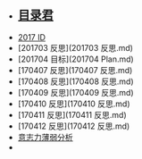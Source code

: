 
- ## [目录君](README.md)
- [2017 ID](201700.md)
- [201703 反思](201703 反思.md)
- [201704 目标](201704 Plan.md)
- [170407 反思](170407 反思.md)
- [170408 反思](170408 反思.md)
- [170409 反思](170409 反思.md)
- [170410 反思](170410 反思.md)
- [170411 反思](170411 反思.md)
- [170412 反思](170412 反思.md)
- [意志力薄弱分析](意志力薄弱分析.md)
- 

